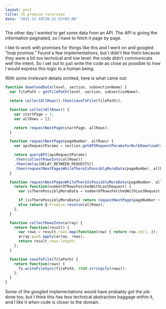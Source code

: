 ```yaml
---
layout: post
title: JS promise recursion
date: '2015-11-18T20:31:53+02:00'
---
```

The other day I wanted to get some data from an API. The API is giving
the information paginated, so I have to fetch it page by page.

I like to work with promises for things like this and I went on and
googled “loop promise.” Found a few implementations, but I didn’t like
them because they were a bit too technical and low level: the code
didn’t communicate well the intent. So I set out to just write the code
as close as possible to how I would express this logic to a human being.

With some irrelevant details omitted, here is what came out:

```js
function downloadData(level, section, subsectionName) {
  var filePath = getFilePath(level, section, subsectionName);

  return collectAllRows().then(saveToFile(filePath));

  function collectAllRows() {
    var startPage = 1;
    var allRows = [];

    return requestNextPage(startPage, allRows);
  }

  function requestNextPage(pageNumber, allRows) {
    var apiRequestParams = section.getAPIRequestParamsForBulkDownload(subsectionName, pageNumber);

    return queryAPI(apiRequestParams)
    .then(collectRowsInto(allRows))
    .then(delay(DELAY_BETWEEN_REQUESTS))
    .then(requestNextPagesWhileThereIsPossiblyMoreData(pageNumber, allRows));
  }

  function requestNextPagesWhileThereIsPossiblyMoreData(pageNumber, allRows) {
    return function(numberOfRowsFetchedWithLastRequest) {
      var isTherePossiblyMoreData = numberOfRowsFetchedWithLastRequest === BulkDownloadOptions.PAGE_SIZE;

      if (isTherePossiblyMoreData) return requestNextPage(pageNumber + 1, allRows);
      else return Q.Promise.resolve(allRows);
    };
  }

  function collectRowsInto(array) {
    return function(result) {
      var rows = result.rows.map(function(row) { return row.cell; });
      array.push.apply(array, rows);
      return result.rows.length;
    };
  }

  function saveToFile(filePath) {
    return function(rows) {
      fs.writeFileSync(filePath, JSON.stringify(rows));
    };
  }
}
```

Some of the googled implementations would have probably got the job done
too, but I think this has less technical abstraction baggage within it,
and I like it when code is closer to the domain.

